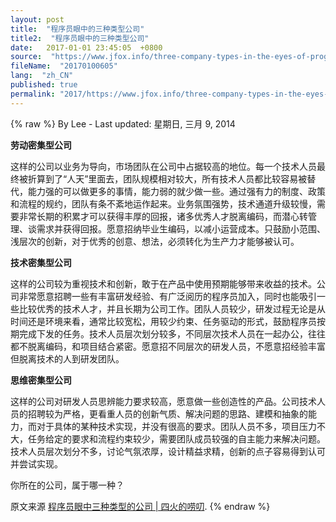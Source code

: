 ```yaml
---
layout: post
title:  "程序员眼中的三种类型公司"
title2:  "程序员眼中的三种类型公司"
date:   2017-01-01 23:45:05  +0800
source:  "https://www.jfox.info/three-company-types-in-the-eyes-of-programmers.html"
fileName:  "20170100605"
lang:  "zh_CN"
published: true
permalink: "2017/https://www.jfox.info/three-company-types-in-the-eyes-of-programmers.html"
---
```

{% raw %}
By Lee - Last updated: 星期日, 三月 9, 2014

**劳动密集型公司**

这样的公司以业务为导向，市场团队在公司中占据较高的地位。每一个技术人员最终被折算到了“人天”里面去，团队规模相对较大，所有技术人员都比较容易被替代，能力强的可以做更多的事情，能力弱的就少做一些。通过强有力的制度、政策和流程的规约，团队有条不紊地运作起来。业务氛围强势，技术通道升级较慢，需要非常长期的积累才可以获得丰厚的回报，诸多优秀人才脱离编码，而潜心转管理、谈需求并获得回报。愿意招纳毕业生编码，以减小运营成本。只鼓励小范围、浅层次的创新，对于优秀的创意、想法，必须转化为生产力才能够被认可。

**技术密集型公司**

这样的公司较为重视技术和创新，敢于在产品中使用预期能够带来收益的技术。公司非常愿意招聘一些有丰富研发经验、有广泛阅历的程序员加入，同时也能吸引一些比较优秀的技术人才，并且长期为公司工作。团队人员较少，研发过程无论是从时间还是环境来看，通常比较宽松，用较少约束、任务驱动的形式，鼓励程序员按期完成下发的任务。技术人员层次划分较多，不同层次技术人员在一起办公，往往都不脱离编码，和项目结合紧密。愿意招不同层次的研发人员，不愿意招经验丰富但脱离技术的人到研发团队。

**思维密集型公司**

这样的公司对研发人员思辨能力要求较高，愿意做一些创造性的产品。公司技术人员的招聘较为严格，更看重人员的创新气质、解决问题的思路、建模和抽象的能力，而对于具体的某种技术实现，并没有很高的要求。团队人员不多，项目压力不大，任务给定的要求和流程约束较少，需要团队成员较强的自主能力来解决问题。技术人员层次划分不多，讨论气氛浓厚，设计精益求精，创新的点子容易得到认可并尝试实现。

你所在的公司，属于哪一种？

原文来源 [程序员眼中三种类型的公司 | 四火的唠叨](https://www.jfox.info/go.php?url=http://www.jfox.info/url.php?url=http%3A%2F%2Fwww.raychase.net%2F355).
{% endraw %}

